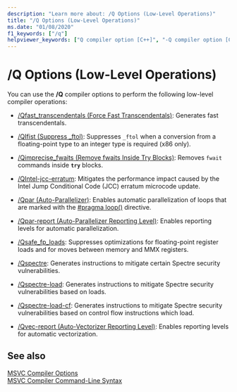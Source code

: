 ```yaml
---
description: "Learn more about: /Q Options (Low-Level Operations)"
title: "/Q Options (Low-Level Operations)"
ms.date: "01/08/2020"
f1_keywords: ["/q"]
helpviewer_keywords: ["Q compiler option [C++]", "-Q compiler option [C++]", "/Q compiler option [C++]"]
---
```

# /Q Options (Low-Level Operations)

You can use the **/Q** compiler options to perform the following low-level compiler operations:

- [/Qfast_transcendentals (Force Fast Transcendentals)](qfast-transcendentals-force-fast-transcendentals.md): Generates fast transcendentals.

- [/QIfist (Suppress _ftol)](qifist-suppress-ftol.md): Suppresses `_ftol` when a conversion from a floating-point type to an integer type is required (x86 only).

- [/Qimprecise_fwaits (Remove fwaits Inside Try Blocks)](qimprecise-fwaits-remove-fwaits-inside-try-blocks.md): Removes `fwait` commands inside **`try`** blocks.

- [/QIntel-jcc-erratum](qintel-jcc-erratum.md): Mitigates the performance impact caused by the Intel Jump Conditional Code (JCC) erratum microcode update.

- [/Qpar (Auto-Parallelizer)](qpar-auto-parallelizer.md): Enables automatic parallelization of loops that are marked with the [#pragma loop()](../../preprocessor/loop.md) directive.

- [/Qpar-report (Auto-Parallelizer Reporting Level)](qpar-report-auto-parallelizer-reporting-level.md): Enables reporting levels for automatic parallelization.

- [/Qsafe_fp_loads](qsafe-fp-loads.md): Suppresses optimizations for floating-point register loads and for moves between memory and MMX registers.

- [/Qspectre](qspectre.md): Generates instructions to mitigate certain Spectre security vulnerabilities.

- [/Qspectre-load](qspectre-load.md): Generates instructions to mitigate Spectre security vulnerabilities based on loads.

- [/Qspectre-load-cf](qspectre-load-cf.md): Generates instructions to mitigate Spectre security vulnerabilities based on control flow instructions which load.

- [/Qvec-report (Auto-Vectorizer Reporting Level)](qvec-report-auto-vectorizer-reporting-level.md): Enables reporting levels for automatic vectorization.

## See also

[MSVC Compiler Options](compiler-options.md)<br/>
[MSVC Compiler Command-Line Syntax](compiler-command-line-syntax.md)
